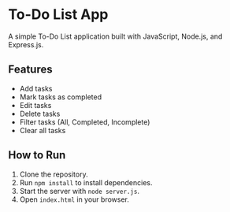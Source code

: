 # To-Do List App

A simple To-Do List application built with JavaScript, Node.js, and Express.js.

## Features
- Add tasks
- Mark tasks as completed
- Edit tasks
- Delete tasks
- Filter tasks (All, Completed, Incomplete)
- Clear all tasks

## How to Run
1. Clone the repository.
2. Run `npm install` to install dependencies.
3. Start the server with `node server.js`.
4. Open `index.html` in your browser.

